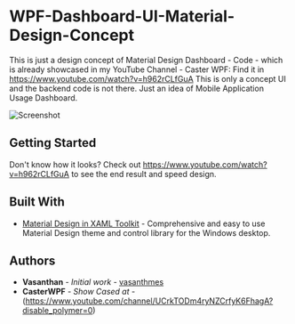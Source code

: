 # WPF-Dashboard-UI-Material-Design-Concept
This is just a design concept of Material Design Dashboard - Code - which is already showcased in my YouTube Channel - Caster WPF: 
Find it in https://www.youtube.com/watch?v=h962rCLfGuA
This is only a concept UI and the backend code is not there. Just an idea of Mobile Application Usage Dashboard.


![Screenshot](https://raw.githubusercontent.com/vasanthmes/WPF-Dashboard-UI-Material-Design-Concept/master/screenshots/Material-Design-WPF-Dashboard-UI-Speed-Design-Thumbnail.png)

## Getting Started

Don't know how it looks? Check out https://www.youtube.com/watch?v=h962rCLfGuA to see the end result and speed design.

## Built With

* [Material Design in XAML Toolkit](https://github.com/MaterialDesignInXAML/MaterialDesignInXamlToolkit) - Comprehensive and easy to use Material Design theme and control library for the Windows desktop.

## Authors

* **Vasanthan** - *Initial work* - [vasanthmes](https://github.com/vasanthmes)
* **CasterWPF** - *Show Cased at* - (https://www.youtube.com/channel/UCrkTODm4ryNZCrfyK6FhagA?disable_polymer=0)
